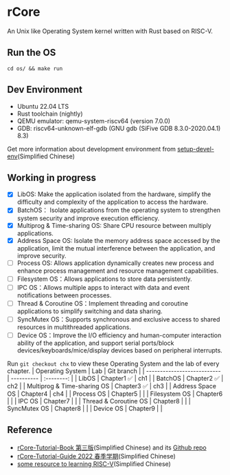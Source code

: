 # rCore

An Unix like Operating System kernel written with Rust based on RISC-V.

## Run the OS

```shell
cd os/ && make run
```

## Dev Environment

- Ubuntu 22.04 LTS
- Rust toolchain (nightly)
- QEMU emulator: qemu-system-riscv64 (version 7.0.0)
- GDB: riscv64-unknown-elf-gdb (GNU gdb (SiFive GDB 8.3.0-2020.04.1) 8.3)

Get more information about development environment from [setup-devel-env](http://rcore-os.cn/rCore-Tutorial-Book-v3/chapter0/5setup-devel-env.html#)(Simplified Chinese)

## Working in progress

- [x] LibOS: Make the application isolated from the hardware, simplify the difficulty and complexity of the application to access the hardware.
- [x] BatchOS： Isolate applications from the operating system to strengthen system security and improve execution efficiency.
- [x] Multiprog & Time-sharing OS: Share CPU resource between multiply applications.
- [x] Address Space OS: Isolate the memory address space accessed by the application, limit the mutual interference between the application, and improve security.
- [ ] Process OS: Allows application dynamically creates new process and enhance process management and resource management capabilities.
- [ ] Filesystem OS：Allows applications to store data persistently.
- [ ] IPC OS：Allows multiple apps to interact with data and event notifications between processes.
- [ ] Thread & Coroutine OS：Implement threading and coroutine applications to simplify switching and data sharing.
- [ ] SyncMutex OS：Supports synchronous and exclusive access to shared resources in multithreaded applications.
- [ ] Device OS：Improve the I/O efficiency and human-computer interaction ability of the application, and support serial ports/block devices/keyboards/mice/display devices based on peripheral interrupts.

Run `git checkout chx` to view these Operating System and the lab of every chapter.
| Operating System            | Lab        | Git branch |
| --------------------------- | ---------- | :--------: |
| LibOS                       | Chapter1 ✅ |    ch1     |
| BatchOS                     | Chapter2 ✅ |    ch2     |
| Multiprog & Time-sharing OS | Chapter3 ✅ |    ch3     |
| Address Space OS            | Chapter4   |    ch4     |
| Process OS                  | Chapter5   |            |
| Filesystem OS               | Chapter6   |            |
| IPC OS                      | Chapter7   |            |
| Thread & Coroutine OS       | Chapter8   |            |
| SyncMutex OS                | Chapter8   |            |
| Device OS                   | Chapter9   |            |

## Reference

- [rCore-Tutorial-Book 第三版](https://rcore-os.github.io/rCore-Tutorial-Book-v3/index.html)(Simplified Chinese) and its [Github repo](https://github.com/rcore-os/rCore-Tutorial-v3)
- [rCore-Tutorial-Guide 2022 春季学期](https://learningos.github.io/rCore-Tutorial-Guide-2022S/index.html)(Simplified Chinese)
- [some resource to learning RISC-V](https://github.com/rcore-os/rCore/wiki/os-tutorial-summer-of-code-2021#step-1-%E8%87%AA%E5%AD%A6risc-v%E7%B3%BB%E7%BB%9F%E7%BB%93%E6%9E%84%E5%A4%A7%E7%BA%A67%E5%A4%A9)(Simplified Chinese)
